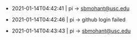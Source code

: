 

- 2021-01-14T04:42:41 | pi -> sbmohant@usc.edu
- 2021-01-14T04:42:46 | pi -> github login failed

- 2021-01-14T04:43:43 | pi -> sbmohant@usc.edu